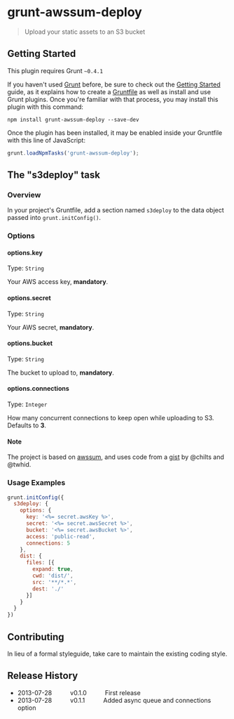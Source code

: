 # grunt-awssum-deploy

> Upload your static assets to an S3 bucket

## Getting Started
This plugin requires Grunt `~0.4.1`

If you haven't used [Grunt](http://gruntjs.com/) before, be sure to check out the [Getting Started](http://gruntjs.com/getting-started) guide, as it explains how to create a [Gruntfile](http://gruntjs.com/sample-gruntfile) as well as install and use Grunt plugins. Once you're familiar with that process, you may install this plugin with this command:

```shell
npm install grunt-awssum-deploy --save-dev
```

Once the plugin has been installed, it may be enabled inside your Gruntfile with this line of JavaScript:

```js
grunt.loadNpmTasks('grunt-awssum-deploy');
```

## The "s3deploy" task

### Overview
In your project's Gruntfile, add a section named `s3deploy` to the data object passed into `grunt.initConfig()`.

### Options

#### options.key
Type: `String`

Your AWS access key, **mandatory**.

#### options.secret
Type: `String`

Your AWS secret, **mandatory**.

#### options.bucket
Type: `String`

The bucket to upload to, **mandatory**.

#### options.connections
Type: `Integer`

How many concurrent connections to keep open while uploading to S3. Defaults to **3**.

#### Note
The project is based on [awssum](http://awssum.io), and uses code from a [gist](https://gist.github.com/chilts/3687910) by @chilts and @twhid.

### Usage Examples

```js
grunt.initConfig({
  s3deploy: {
    options: {
      key: '<%= secret.awsKey %>',
      secret: '<%= secret.awsSecret %>',
      bucket: '<%= secret.awsBucket %>',
      access: 'public-read',
      connections: 5
    },
    dist: {
      files: [{
        expand: true,
        cwd: 'dist/',
        src: '**/*.*',
        dest: './'
      }]
    }
  }
})
```

## Contributing
In lieu of a formal styleguide, take care to maintain the existing coding style.

## Release History
* 2013-07-28   v0.1.0   First release
* 2013-07-28   v0.1.1   Added async queue and connections option
